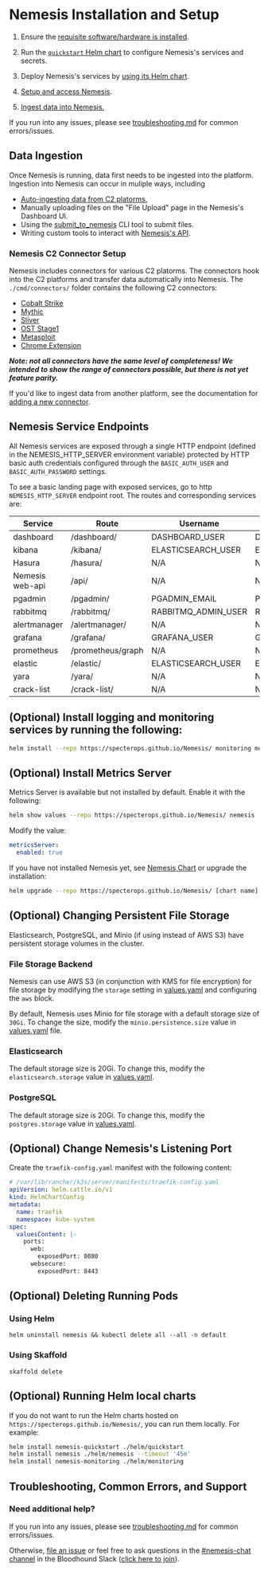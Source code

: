 # Nemesis Installation and Setup

1. Ensure the [requisite software/hardware is installed](requirements.md).

2. Run the [`quickstart` Helm chart](quickstart_chart.md) to configure Nemesis's services and secrets.

3. Deploy Nemesis's services by [using its Helm chart](nemesis_chart.md).

4. [Setup and access Nemesis](access_nemesis.md).

5. [Ingest data into Nemesis.](#data-ingestion)

If you run into any issues, please see [troubleshooting.md](troubleshooting.md) for common errors/issues.


## Data Ingestion

Once Nemesis is running, data first needs to be ingested into the platform. Ingestion into Nemesis can occur in muliple ways, including

* [Auto-ingesting data from C2 platorms.](#nemesis-c2-connector-setup)
* Manually uploading files on the "File Upload" page in the Nemesis's Dashboard UI.
* Using the [submit_to_nemesis](submit_to_nemesis.md) CLI tool to submit files.
* Writing custom tools to interact with [Nemesis's API](new_connector.md).


### Nemesis C2 Connector Setup

Nemesis includes connectors for various C2 platorms. The connectors hook into the C2 platforms and transfer data automatically into Nemesis. The `./cmd/connectors/` folder contains the following C2 connectors:

- [Cobalt Strike](https://github.com/SpecterOps/Nemesis/tree/main/cmd/connectors/cobaltstrike-nemesis-connector#readme)
- [Mythic](https://github.com/SpecterOps/Nemesis/tree/main/cmd/connectors/mythic-connector#readme)
- [Sliver](https://github.com/SpecterOps/Nemesis/tree/main/cmd/connectors/sliver-connector#readme)
- [OST Stage1](https://github.com/SpecterOps/Nemesis/tree/main/cmd/connectors/stage1-connector#readme)
- [Metasploit](https://github.com/SpecterOps/Nemesis/tree/main/cmd/connectors/metasploit-connector#readme)
- [Chrome Extension](https://github.com/SpecterOps/Nemesis/tree/main/cmd/connectors/chrome-extension#readme)

***Note: not all connectors have the same level of completeness! We intended to show the range of connectors possible, but there is not yet feature parity.***

If you'd like to ingest data from another platform, see the documentation for [adding a new connector](new_connector.md).


## Nemesis Service Endpoints

All Nemesis services are exposed through a single HTTP endpoint (defined in the NEMESIS_HTTP_SERVER environment variable) protected by HTTP basic auth credentials configured through the `BASIC_AUTH_USER` and `BASIC_AUTH_PASSWORD` settings.

To see a basic landing page with exposed services, go to http `NEMESIS_HTTP_SERVER` endpoint root. The routes and corresponding services are:

| Service         | Route             | Username            | Password                |
| --------------- | ----------------- | ------------------- | ----------------------- |
| dashboard       | /dashboard/       | DASHBOARD_USER      | DASHBOARD_PASSWORD      |
| kibana          | /kibana/          | ELASTICSEARCH_USER  | ELASTICSEARCH_PASSWORD  |
| Hasura          | /hasura/          | N/A                 | N/A                     |
| Nemesis web-api | /api/             | N/A                 | N/A                     |
| pgadmin         | /pgadmin/         | PGADMIN_EMAIL       | PGADMIN_PASSWORD        |
| rabbitmq        | /rabbitmq/        | RABBITMQ_ADMIN_USER | RABBITMQ_ADMIN_PASSWORD |
| alertmanager    | /alertmanager/    | N/A                 | N/A                     |
| grafana         | /grafana/         | GRAFANA_USER        | GRAFANA_PASSWORD        |
| prometheus      | /prometheus/graph | N/A                 | N/A                     |
| elastic         | /elastic/         | ELASTICSEARCH_USER  | ELASTICSEARCH_PASSWORD  |
| yara            | /yara/            | N/A                 | N/A                     |
| crack-list      | /crack-list/      | N/A                 | N/A                     |


## (Optional) Install logging and monitoring services by running the following:
```bash
helm install --repo https://specterops.github.io/Nemesis/ monitoring monitoring
```


## (Optional) Install Metrics Server
Metrics Server is available but not installed by default. Enable it with the following:

```bash
helm show values --repo https://specterops.github.io/Nemesis/ nemesis
```

Modify the value:

```yaml
metricsServer:
  enabled: true
```

If you have not installed Nemesis yet, see [Nemesis Chart](nemesis_chart.md) or upgrade the installation:

```bash
helm upgrade --repo https://specterops.github.io/Nemesis/ [chart name] nemesis
```


## (Optional) Changing Persistent File Storage

Elasticsearch, PostgreSQL, and Minio (if using instead of AWS S3) have persistent storage volumes in the cluster.


### File Storage Backend

Nemesis can use AWS S3 (in conjunction with KMS for file encryption) for file storage by modifying the `storage` setting in [values.yaml](https://github.com/SpecterOps/Nemesis/blob/main/helm/nemesis/values.yaml) and configuring the `aws` block.

By default, Nemesis uses Minio for file storage with a default storage size of `30Gi`.
To change the size, modify the `minio.persistence.size` value in [values.yaml](https://github.com/SpecterOps/Nemesis/blob/main/helm/nemesis/values.yaml) file.


### Elasticsearch

The default storage size is 20Gi. To change this, modify the `elasticsearch.storage` value in [values.yaml](https://github.com/SpecterOps/Nemesis/blob/main/helm/nemesis/values.yaml).


### PostgreSQL

The default storage size is 20Gi. To change this, modify the `postgres.storage` value in [values.yaml](https://github.com/SpecterOps/Nemesis/blob/main/helm/nemesis/values.yaml).


## (Optional) Change Nemesis's Listening Port

Create the `traefik-config.yaml` manifest with the following content:

```yaml
# /var/lib/rancher/k3s/server/manifests/traefik-config.yaml
apiVersion: helm.cattle.io/v1
kind: HelmChartConfig
metadata:
  name: traefik
  namespace: kube-system
spec:
  valuesContent: |-
    ports:
      web:
        exposedPort: 8080
      websecure:
        exposedPort: 8443
```

## (Optional) Deleting Running Pods


### Using Helm
`helm uninstall nemesis && kubectl delete all --all -n default`


### Using Skaffold
`skaffold delete`


## (Optional) Running Helm local charts
If you do not want to run the Helm charts hosted on `https://specterops.github.io/Nemesis/`, you can run them locally. For example:
```bash
helm install nemesis-quickstart ./helm/quickstart
helm install nemesis ./helm/nemesis --timeout '45m'
helm install nemesis-monitoring ./helm/monitoring
```


## Troubleshooting, Common Errors, and Support

### Need additional help?
If you run into any issues, please see [troubleshooting.md](troubleshooting.md) for common errors/issues.

Otherwise, [file an issue](https://github.com/SpecterOps/Nemesis/issues) or feel free to ask questions in the [#nemesis-chat channel](https://bloodhoundhq.slack.com/archives/C05KN15CCGP) in the Bloodhound Slack ([click here to join](https://ghst.ly/BHSlack)).
